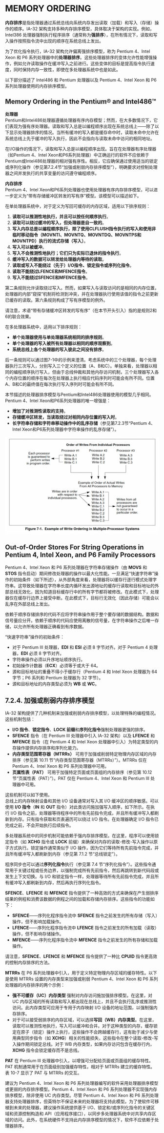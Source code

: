 # MEMORY ORDERING

**内存排序**是指处理器通过系统总线向系统内存发出读取（加载）和写入（存储）操作的顺序。IA-32 架构支持多种内存排序模型，具体取决于架构的实现。例如，Intel386 处理器强制执行程序排序（通常称为**强排序**），在所有情况下，读取和写入操作按照指令流中出现的顺序在系统总线上发出。

为了优化指令执行，IA-32 架构允许偏离强排序模型，称为 Pentium 4、Intel Xeon 和 P6 系列处理器中的**处理器排序**。这些处理器排序的变体允许性能增强操作，例如允许读取操作在缓冲写入之前进行。这些变体的目标是提高指令执行速度，同时保持内存一致性，即使在多处理器系统中也是如此。

以下部分描述了 Intel486 和 Pentium 处理器以及 Pentium 4、Intel Xeon 和 P6 系列处理器使用的内存排序模型。

## Memory Ordering in the Pentium® and Intel486™

**处理器**  
Pentium和Intel486处理器遵循处理器有序内存模型；然而，在大多数情况下，它们表现为强有序处理器。读取和写入总是以编程顺序出现在系统总线上——除了以下显示处理器排序的情况。当所有缓冲的写入都是缓存命中时，读取未命中允许在系统总线上先于缓冲的写入执行，因此不会指向与读取未命中访问的相同地址。

在I/O操作的情况下，读取和写入总是以编程顺序出现。旨在在处理器有序处理器（如Pentium 4、Intel Xeon和P6系列处理器）中正确运行的软件不应依赖于Pentium或Intel486处理器的相对强有序性。相反，它应确保通过使用适当的锁定或序列化操作（参见第7.2.4节“加强或削弱内存排序模型”），明确要求对控制处理器之间并发执行的共享变量的访问遵守编程顺序。

**内存排序**  
Pentium 4、Intel Xeon和P6系列处理器也使用处理器有序内存排序模型，可以进一步定义为“带有存储缓冲区转发的写有序”模型。该模型可以描述如下。

在单处理器系统中，对于定义为写回可缓存的内存区域，适用以下排序规则：

1. **读取可以推测性地执行，并且可以按任何顺序执行**。
2. **读取可以绕过缓冲的写入，但处理器是自一致的**。
3. **写入内存总是以编程顺序执行，除了使用CLFLUSH指令执行的写入和使用非临时移动指令（MOVNTI、MOVNTQ、MOVNTDQ、MOVNTPS和MOVNTPD）执行的流式存储（写入）**。
4. **写入可以被缓冲**。
5. **写入不会推测性地执行；它们只为实际已退休的指令执行**。
6. **缓冲写入的数据可以转发给处理器内等待的读取**。
7. **读取或写入不能绕过（先于）I/O指令、锁定指令或序列化指令**。
8. **读取不能绕过LFENCE和MFENCE指令**。
9. **写入不能绕过SFENCE和MFENCE指令**。

第二条规则允许读取绕过写入。然而，如果写入与读取访问的是相同的内存位置，处理器的内部“窥探”机制将检测到冲突，并在处理器执行使用该值的指令之前更新已缓存的读取。第六条规则构成了写有序模型的例外。

请注意，术语“带有存储缓冲区转发的写有序”（在本节开头引入）指的是规则2和6的联合效果。

在多处理器系统中，适用以下排序规则：

- **单个处理器使用与单处理器系统相同的排序规则**。
- **单个处理器的写入被所有处理器以相同的顺序观察到**。
- **系统总线上各个处理器的写入彼此之间没有排序**。

后一条规则可以通过图7-1中的示例来澄清。考虑系统中的三个处理器，每个处理器执行三次写入，分别写入三个定义的位置（A、B和C）。单独来看，处理器以相同的编程顺序执行写入，但由于总线仲裁和其他内存访问机制，三个处理器写入各个内存位置的顺序在每次在处理器上执行相应代码序列时可能会有所不同。位置A、B和C的最终值在每次执行写入序列时可能会有所不同。

本节描述的处理器排序模型与Pentium和Intel486处理器使用的模型几乎相同。Pentium 4、Intel Xeon和P6系列处理器的唯一增强是：

- **增加了对推测性读取的支持**。
- **存储缓冲区转发，当读取绕过对相同内存位置的写入时**。
- **长字符串存储和字符串移动操作中的乱序存储**（参见第7.2.3节“Pentium 4、Intel Xeon和P6系列处理器中字符串操作的乱序存储”）。

![](/static/images/2502/p061.png)

## Out-of-Order Stores For String Operations in Pentium 4, Intel Xeon, and P6 Family Processors

Pentium 4、Intel Xeon 和 P6 系列处理器在字符串存储操作（由 **MOVS** 和 **STOS** 指令启动）期间修改处理器的操作以最大化性能。一旦满足“快速字符串”操作的初始条件（如下所述），从外部角度来看，处理器将以缓存行逐行模式处理字符串。这导致处理器在字符串长度内循环发出源地址的缓存行读取和目标地址的外部总线无效化，因为知道目标缓存行中的所有字节都将被修改。在此模式下，处理器仅在缓存行边界上接受中断。在此模式下，目标行无效化（因此存储）可能会以乱序在外部总线上发出。

依赖于顺序存储排序的代码不应将字符串操作用于整个要存储的数据结构。数据和信号量应分开。依赖于顺序的代码应使用离散的信号量，在字符串操作之后唯一存储，以允许所有处理器正确看到有序数据。

“快速字符串”操作的初始条件：
- 对于 Pentium III 处理器，**EDI** 和 **ESI** 必须 8 字节对齐。对于 Pentium 4 处理器，**EDI** 必须 8 字节对齐。  
- 字符串操作必须以升序地址顺序执行。  
- 初始操作计数器（**ECX**）必须等于或大于 64。  
- 源和目标地址的重叠不得小于缓存行（Pentium 4 和 Intel Xeon 处理器为 64 字节；P6 系列和 Pentium 处理器为 32 字节）。  
- 源和目标地址的内存类型必须为 **WB** 或 **WC**。  

## 7.2.4. 加强或削弱内存排序模型  
IA-32 架构提供了几种机制来加强或削弱内存排序模型，以处理特殊的编程情况。这些机制包括：
- **I/O 指令**、**锁定指令**、**LOCK 前缀**和**序列化指令**强制处理器更强的排序。  
- **SFENCE** 指令（在 Pentium III 处理器中引入 IA-32 架构）以及 **LFENCE** 和 **MFENCE** 指令（在 Pentium 4 和 Intel Xeon 处理器中引入）为特定类型的内存操作提供内存排序和序列化能力。  
- **内存类型范围寄存器（MTRRs）** 可用于加强或削弱特定物理内存区域的内存排序（参见第 10.11 节“内存类型范围寄存器（MTRRs）”）。MTRRs 仅在 Pentium 4、Intel Xeon 和 P6 系列处理器中可用。  
- **页属性表（PAT）** 可用于加强特定页面或页面组的内存排序（参见第 10.12 节“页属性表（PAT）”）。PAT 仅在 Pentium 4、Intel Xeon 和 Pentium III 处理器中可用。  

这些机制可以如下使用。  
总线上的内存映射设备和其他 I/O 设备通常对写入其 I/O 缓冲区的顺序敏感。可以使用 **I/O 指令**（**IN** 和 **OUT** 指令）对此类访问施加强写入顺序，如下所示。在执行 I/O 指令之前，处理器等待程序中的所有先前指令完成，并且所有缓冲写入都刷新到内存。只有指令获取和页表遍历可以绕过 I/O 指令。在处理器确定 I/O 指令已完成之前，不会开始执行后续指令。

多处理器系统中的同步机制可能依赖于强内存排序模型。在这里，程序可以使用锁定指令（如 **XCHG** 指令或 **LOCK** 前缀）来确保对内存的读取-修改-写入操作以原子方式执行。锁定操作通常类似于 I/O 操作，因为它们等待所有先前指令完成，并且所有缓冲写入都刷新到内存（参见第 7.1.2 节“总线锁定”）。

程序同步也可以通过**序列化指令**执行（参见第 7.4 节“序列化指令”）。这些指令通常用于关键过程或任务边界，以强制完成所有先前指令，然后再跳转到新代码段或发生上下文切换。与 I/O 和锁定指令一样，处理器等待所有先前指令完成，并且所有缓冲写入都刷新到内存，然后再执行序列化指令。

**SFENCE**、**LFENCE** 和 **MFENCE** 指令提供了一种高效的方式来确保在产生弱排序结果的例程和消费该数据的例程之间的加载和存储内存排序。这些指令的功能如下：
- **SFENCE**——序列化程序指令流中 **SFENCE** 指令之前发生的所有存储（写入）操作，但不影响加载操作。  
- **LFENCE**——序列化程序指令流中 **LFENCE** 指令之前发生的所有加载（读取）操作，但不影响存储操作。  
- **MFENCE**——序列化程序指令流中 **MFENCE** 指令之前发生的所有存储和加载操作。  

请注意，**SFENCE**、**LFENCE** 和 **MFENCE** 指令提供了一种比 **CPUID** 指令更高效的控制内存排序的方法。

**MTRRs** 在 P6 系列处理器中引入，用于定义特定物理内存区域的缓存特性。以下是使用 MTRRs 设置的内存类型来加强或削弱 Pentium 4、Intel Xeon 和 P6 系列处理器的内存排序的两个示例：
- **强不可缓存（UC）内存类型** 强制对内存访问施加强排序模型。在这里，对 UC 内存区域的所有读取和写入都出现在总线上，并且不会执行乱序或推测性访问。此内存类型可应用于专用于内存映射 I/O 设备的地址范围，以强制强内存排序。  
- 对于可以接受弱排序的内存区域，可以选择**写回（WB）内存类型**。在这里，读取可以推测性地执行，写入可以缓冲和合并。对于这种类型的内存，缓存锁定在原子（锁定）操作上执行，这些操作不会跨越缓存行，这有助于减少与使用典型同步指令（如 **XCHG**）相关的性能损失，这些指令在整个读取-修改-写入操作期间锁定总线。对于 WB 内存类型，如果内存访问包含在缓存行内，**XCHG** 指令会锁定缓存而不是总线。

**PAT** 在 Pentium III 处理器中引入，以增强可分配给页面或页面组的缓存特性。PAT 机制通常用于在页面级别加强缓存特性，相对于 MTRRs 建立的缓存特性。表 10-7 显示了 PAT 与 MTRRs 的交互。

建议为 Pentium 4、Intel Xeon 和 P6 系列处理器编写的软件采用处理器排序模型或更弱的内存排序模型。Pentium 4、Intel Xeon 和 P6 系列处理器不实现强内存排序模型，除非使用 UC 内存类型。尽管 Pentium 4、Intel Xeon 和 P6 系列处理器支持处理器排序，但英特尔不保证未来的处理器将支持此模型。为了使软件可移植到未来的处理器，建议操作系统提供基于 I/O、锁定和/或序列化指令的关键区域和资源控制构造和 API（应用程序接口），以同步多处理器系统中对共享内存区域的访问。此外，在系统硬件不支持此内存排序模型的情况下，软件不应依赖于处理器排序。

